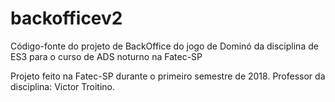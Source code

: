 # backofficev2
Código-fonte do projeto de BackOffice do jogo de Dominó da disciplina de ES3 para o curso de ADS noturno na Fatec-SP

Projeto feito na Fatec-SP durante o primeiro semestre de 2018.
Professor da disciplina: Victor Troitino.
